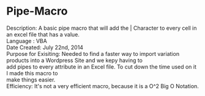 Pipe-Macro
==========
Description:           A basic pipe macro that will add the | Character to every cell in an excel file that has a value. </br>
Language :             VBA </br>
Date Created:          July 22nd, 2014</br>
Purpose for Exisiting: Needed to find a faster way to import variation products into a Wordpress Site and we kepy having to                   </br>add pipes to every attribute in an Excel file. To cut down the time used on it I made this macro to
                  </br>make things easier.</br>
Efficiency:            It's not a very efficient macro, because it is a O^2 Big O Notation.

